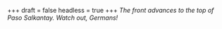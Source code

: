 
+++
draft = false
headless = true
+++
_The front advances to the top of Paso Salkantay. Watch out, Germans!_
